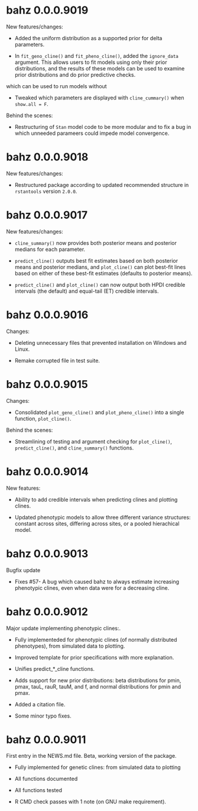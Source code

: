 # bahz 0.0.0.9019

New features/changes:

* Added the uniform distribution as a supported prior for delta parameters. 

* In `fit_geno_cline()` and `fit_pheno_cline()`, added the `ignore_data` argument. This allows users to fit models using only their prior distributions, and the results of these models can be used to examine prior distributions and do prior predictive checks.

which can be used to run models without

* Tweaked which parameters are displayed with `cline_cummary()` when `show.all = F`. 

Behind the scenes:

* Restructuring of `Stan` model code to be more modular and to fix a bug in which unneeded parameers could impede model convergence.

# bahz 0.0.0.9018

New features/changes:

* Restructured package according to updated recommended structure in `rstantools` version `2.0.0`.


# bahz 0.0.0.9017

New features/changes:

* `cline_summary()` now provides both posterior means and posterior medians for each parameter.

* `predict_cline()` outputs best fit estimates based on both posterior means and posterior medians, and `plot_cline()` can plot best-fit lines based on either of these best-fit estimates (defaults to posterior means).

* `predict_cline()` and `plot_cline()` can now output both HPDI credible intervals (the default) and equal-tail (ET) credible intervals.

# bahz 0.0.0.9016

Changes:

* Deleting unnecessary files that prevented installation on Windows and Linux.

* Remake corrupted file in test suite.

# bahz 0.0.0.9015

Changes:

* Consolidated `plot_geno_cline()` and `plot_pheno_cline()` into a single function, `plot_cline()`.

Behind the scenes:

* Streamlining of testing and argument checking for `plot_cline()`, `predict_cline()`, and `cline_summary()` functions. 

# bahz 0.0.0.9014

New features:

* Ability to add credible intervals when predicting clines and plotting clines.

* Updated phenotypic models to allow three different variance structures: constant across sites, differing across sites, or a pooled hierachical model. 


# bahz 0.0.0.9013

Bugfix update

* Fixes #57- A bug which caused bahz to always estimate increasing phenotypic clines, even when data were for a decreasing cline.

# bahz 0.0.0.9012

Major update implementing phenotypic clines:.

* Fully implementeded for phenotypic clines (of normally distributed phenotypes), from simulated data to plotting. 

* Improved template for prior specifications with more explanation.

* Unifies predict_*_cline functions.

* Adds support for new prior distributions: beta distributions for pmin, pmax, tauL, rauR, tauM, and f, and normal distributions for pmin and pmax. 

* Added a citation file.

* Some minor typo fixes. 

# bahz 0.0.0.9011

First entry in the NEWS.md file. Beta, working version of the package. 

* Fully implemented for genetic clines: from simulated data to plotting

* All functions documented

* All functions tested

* R CMD check passes with 1 note (on GNU make requirement). 

